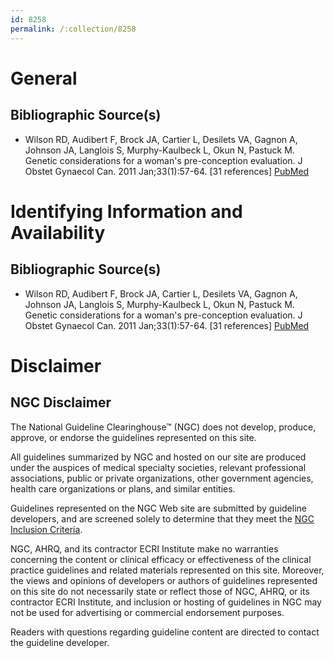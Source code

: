 ```yaml
---
id: 8258
permalink: /:collection/8258
---
```


# General

## Bibliographic Source(s)

- Wilson RD, Audibert F, Brock JA, Cartier L, Desilets VA, Gagnon A, Johnson JA, Langlois S, Murphy-Kaulbeck L, Okun N, Pastuck M. Genetic considerations for a woman's pre-conception evaluation. J Obstet Gynaecol Can. 2011 Jan;33(1):57-64. [31 references] [ PubMed ](http://www.ncbi.nlm.nih.gov/entrez/query.fcgi?cmd=Retrieve&db=pubmed&dopt=Abstract&list_uids=21272438)

# Identifying Information and Availability

## Bibliographic Source(s)

- Wilson RD, Audibert F, Brock JA, Cartier L, Desilets VA, Gagnon A, Johnson JA, Langlois S, Murphy-Kaulbeck L, Okun N, Pastuck M. Genetic considerations for a woman's pre-conception evaluation. J Obstet Gynaecol Can. 2011 Jan;33(1):57-64. [31 references] [ PubMed ](http://www.ncbi.nlm.nih.gov/entrez/query.fcgi?cmd=Retrieve&db=pubmed&dopt=Abstract&list_uids=21272438)

# Disclaimer

## NGC Disclaimer

The National Guideline Clearinghouse™ (NGC) does not develop, produce, approve, or endorse the guidelines represented on this site.

All guidelines summarized by NGC and hosted on our site are produced under the auspices of medical specialty societies, relevant professional associations, public or private organizations, other government agencies, health care organizations or plans, and similar entities.

Guidelines represented on the NGC Web site are submitted by guideline developers, and are screened solely to determine that they meet the [NGC Inclusion Criteria](/help-and-about/summaries/inclusion-criteria).

NGC, AHRQ, and its contractor ECRI Institute make no warranties concerning the content or clinical efficacy or effectiveness of the clinical practice guidelines and related materials represented on this site. Moreover, the views and opinions of developers or authors of guidelines represented on this site do not necessarily state or reflect those of NGC, AHRQ, or its contractor ECRI Institute, and inclusion or hosting of guidelines in NGC may not be used for advertising or commercial endorsement purposes.

Readers with questions regarding guideline content are directed to contact the guideline developer.

